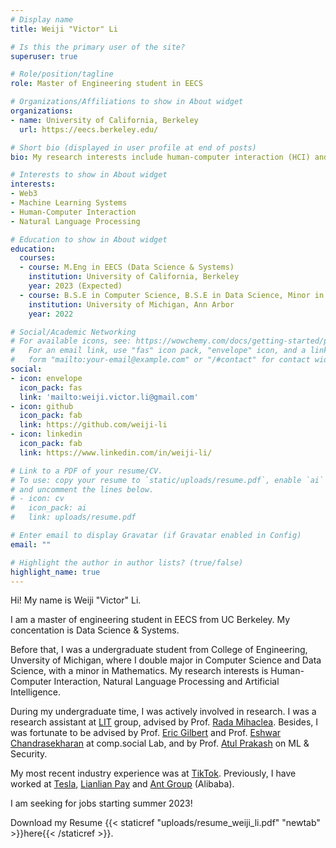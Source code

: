 ```yaml
---
# Display name
title: Weiji "Victor" Li

# Is this the primary user of the site?
superuser: true

# Role/position/tagline
role: Master of Engineering student in EECS

# Organizations/Affiliations to show in About widget
organizations:
- name: University of California, Berkeley
  url: https://eecs.berkeley.edu/

# Short bio (displayed in user profile at end of posts)
bio: My research interests include human-computer interaction (HCI) and aritificial intelligence (AI)

# Interests to show in About widget
interests:
- Web3
- Machine Learning Systems
- Human-Computer Interaction
- Natural Language Processing

# Education to show in About widget
education:
  courses:
  - course: M.Eng in EECS (Data Science & Systems)
    institution: University of California, Berkeley
    year: 2023 (Expected)
  - course: B.S.E in Computer Science, B.S.E in Data Science, Minor in Math
    institution: University of Michigan, Ann Arbor
    year: 2022

# Social/Academic Networking
# For available icons, see: https://wowchemy.com/docs/getting-started/page-builder/#icons
#   For an email link, use "fas" icon pack, "envelope" icon, and a link in the
#   form "mailto:your-email@example.com" or "/#contact" for contact widget.
social:
- icon: envelope
  icon_pack: fas
  link: 'mailto:weiji.victor.li@gmail.com'
- icon: github
  icon_pack: fab
  link: https://github.com/weiji-li
- icon: linkedin
  icon_pack: fab
  link: https://www.linkedin.com/in/weiji-li/

# Link to a PDF of your resume/CV.
# To use: copy your resume to `static/uploads/resume.pdf`, enable `ai` icons in `params.toml`, 
# and uncomment the lines below.
# - icon: cv
#   icon_pack: ai
#   link: uploads/resume.pdf

# Enter email to display Gravatar (if Gravatar enabled in Config)
email: ""

# Highlight the author in author lists? (true/false)
highlight_name: true
---
```


Hi! My name is Weiji "Victor" Li.

I am a master of engineering student in EECS from UC Berkeley. My concentation is Data Science & Systems.

Before that, I was a undergraduate student from College of Engineering, Unversity of Michigan, where I double major in Computer Science and Data Science, with a minor in Mathematics. My research interests is Human-Computer Interaction, Natural Language Processing and Artificial Intelligence.

During my undergraduate time, I was actively involved in research. I was a research assistant at [LIT](https://lit.eecs.umich.edu/) group, advised by Prof. [Rada Mihaclea](https://web.eecs.umich.edu/~mihalcea/). Besides, I was fortunate to be advised by Prof. [Eric Gilbert](http://eegilbert.org/) and Prof. [Eshwar Chandrasekharan](http://www.eshwarchandrasekharan.com/) at comp.social Lab, and by Prof. [Atul Prakash](https://web.eecs.umich.edu/~aprakash/) on ML & Security.

My most recent industry experience was at [TikTok](https://www.tiktok.com/en/). Previously, I have worked at [Tesla](https://www.tesla.com), [Lianlian Pay](https://www.lianlianglobal.com/) and [Ant Group](https://www.antgroup.com/en) (Alibaba). 

I am seeking for jobs starting summer 2023!

Download my Resume {{< staticref "uploads/resume_weiji_li.pdf" "newtab" >}}here{{< /staticref >}}.
